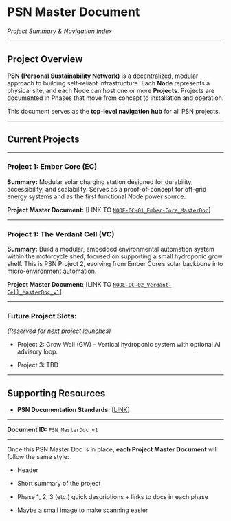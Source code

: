 # **PSN Master Document**

*Project Summary & Navigation Index*

---

## **Project Overview**

**PSN (Personal Sustainability Network)** is a decentralized, modular approach to building self-reliant infrastructure. Each **Node** represents a physical site, and each Node can host one or more **Projects**. Projects are documented in Phases that move from concept to installation and operation.

This document serves as the **top-level navigation hub** for all PSN projects.

---

## **Current Projects**

---

### **Project 1: Ember Core (EC)**

**Summary:** Modular solar charging station designed for durability, accessibility, and scalability. Serves as a proof-of-concept for off-grid energy systems and as the first functional Node power source.

**Project Master Document:** \[LINK TO [`NODE-OC-01_Ember-Core_MasterDoc`](https://docs.google.com/document/d/1WbaUUzqak_xkQnUPPqDZCOzTeTcaND58Zc8bX-1Zh68/edit?usp=sharing)\]

---

### **Project 1: The Verdant Cell (VC)**

**Summary:** Build a modular, embedded environmental automation system within the motorcycle shed, focused on supporting a small hydroponic grow shelf. This is PSN Project 2, evolving from Ember Core’s solar backbone into micro-environment automation.

**Project Master Document:** \[LINK TO [`NODE-OC-02_Verdant-Cell_MasterDoc_v1`](https://docs.google.com/document/d/1uRI4ncTjVxitFhLFJXgX2rry-niYyPrD3eqHeSGJFuM/edit?usp=drive_link)\]

---

### **Future Project Slots:**

*(Reserved for next project launches)*

* Project 2: Grow Wall (GW) – Vertical hydroponic system with optional AI advisory loop.

* Project 3: TBD

---

## **Supporting Resources**

* **PSN Documentation Standards:** \[[LINK](https://drive.google.com/drive/folders/16Zuqh0bWGusoLMb6yXfJKkEAyHs7mdpy?usp=drive_link)\]

  

---

**Document ID:** `PSN_MasterDoc_v1`

---

Once this PSN Master Doc is in place, **each Project Master Document** will follow the same style:

* Header

* Short summary of the project

* Phase 1, 2, 3 (etc.) quick descriptions \+ links to docs in each phase

* Maybe a small image to make scanning easier  
